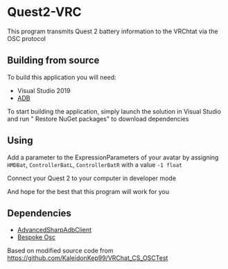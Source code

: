 # Quest2-VRC
This program transmits Quest 2 battery information to the VRChtat via the OSC protocol

## Building from source
To build this application you will need:
- Visual Studio 2019 
- [ADB](https://developer.android.com/studio/releases/platform-tools)

To start building the application, simply launch the solution in Visual Studio and run " Restore NuGet packages" to download dependencies

## Using
Add a parameter to the ExpressionParameters of your avatar by assigning ```HMDBat```, ```ControllerBatL```,  ```ControllerBatR```  with a value ```-1 float```

Connect your Quest 2 to your computer in developer mode

And hope for the best that this program will work for you

## Dependencies

- [AdvancedSharpAdbClient](https://github.com/yungd1plomat/AdvancedSharpAdbClient)
- [Bespoke Osc](https://github.com/emilytrau/Bespoke.Osc)

Based on modified source code from https://github.com/KaleidonKep99/VRChat_CS_OSCTest

